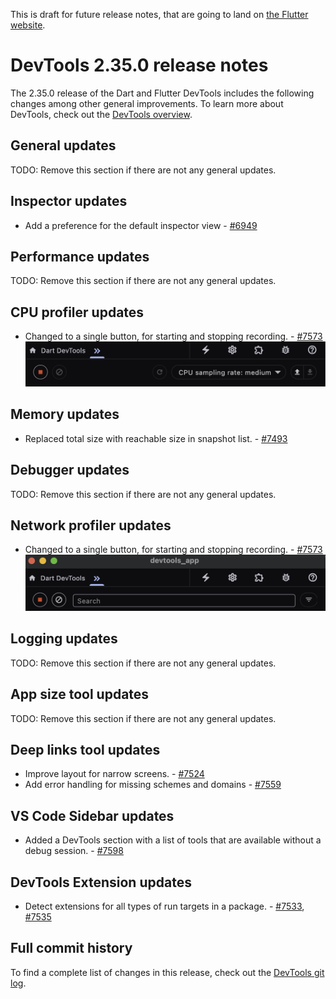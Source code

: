 This is draft for future release notes, that are going to land on
[the Flutter website](https://docs.flutter.dev/tools/devtools/release-notes).

# DevTools 2.35.0 release notes

The 2.35.0 release of the Dart and Flutter DevTools
includes the following changes among other general improvements.
To learn more about DevTools, check out the
[DevTools overview]({{site.url}}/tools/devtools/overview).

## General updates

TODO: Remove this section if there are not any general updates.

## Inspector updates

* Add a preference for the default inspector view - [#6949](https://github.com/flutter/devtools/pull/6949)

## Performance updates

TODO: Remove this section if there are not any general updates.

## CPU profiler updates

* Changed to a single button, for starting and stopping
  recording. - [#7573](https://github.com/flutter/devtools/pull/7573)
  ![A screen shot of the CPU profiler tab, with the new recording button.](./images/profiler_recording.png)

## Memory updates

* Replaced total size with reachable size in snapshot list. -
[#7493](https://github.com/flutter/devtools/pull/7493)

## Debugger updates

TODO: Remove this section if there are not any general updates.

## Network profiler updates

* Changed to a single button, for starting and stopping
  recording. - [#7573](https://github.com/flutter/devtools/pull/7573)
  ![A screen shot of the network tab, with the new recording button.](./images/network_recording.png)

## Logging updates

TODO: Remove this section if there are not any general updates.

## App size tool updates

TODO: Remove this section if there are not any general updates.

## Deep links tool updates

* Improve layout for narrow screens. - [#7524](https://github.com/flutter/devtools/pull/7524)
* Add error handling for missing schemes and domains - [#7559](https://github.com/flutter/devtools/pull/7559)

## VS Code Sidebar updates

* Added a DevTools section with a list of tools that are available without a debug
session. - [#7598](https://github.com/flutter/devtools/pull/7598)

## DevTools Extension updates

* Detect extensions for all types of run targets in a package. - [#7533](https://github.com/flutter/devtools/pull/7533),
[#7535](https://github.com/flutter/devtools/pull/7535)


## Full commit history

To find a complete list of changes in this release, check out the
[DevTools git log](https://github.com/flutter/devtools/tree/v2.35.0).
